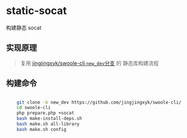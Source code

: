 # static-socat

构建静态 socat

## 实现原理

> 复用 [jingjingxyk/swoole-cli `new_dev`分支](https://github.com/jingjingxyk/swoole-cli/tree/new_dev) 的 静态库构建流程

## 构建命令

```bash

    git clone -b new_dev https://github.com/jingjingxyk/swoole-cli/
    cd swoole-cli
    php prepare.php +socat
    bash make-install-deps.sh
    bash make.sh all-library
    bash make.sh config

```
